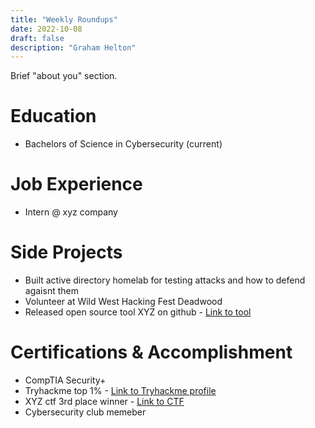 ```yaml
---
title: "Weekly Roundups"
date: 2022-10-08
draft: false 
description: "Graham Helton"
---
```



Brief "about you" section.

# Education
- Bachelors of Science in Cybersecurity (current)


# Job Experience
- Intern @ xyz company 

# Side Projects
- Built active directory homelab for testing attacks and how to defend agaisnt them
- Volunteer at Wild West Hacking Fest Deadwood
- Released open source tool XYZ on github - [Link to tool]()

# Certifications & Accomplishment
- CompTIA Security+
- Tryhackme top 1% - [Link to Tryhackme profile]()
- XYZ ctf 3rd place winner - [Link to CTF]()
- Cybersecurity club memeber
